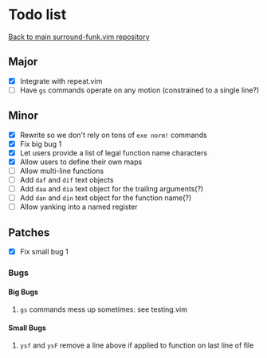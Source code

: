 # Todo list

[Back to main surround-funk.vim repository](https://github.com/Matt-A-Bennett/surround-funk.vim)

## Major
- [x] Integrate with repeat.vim
- [ ] Have `gs` commands operate on any motion (constrained to a single line?)

## Minor
- [x] Rewrite so we don't rely on tons of `exe norm!` commands
- [x] Fix big bug 1
- [x] Let users provide a list of legal function name characters
- [x] Allow users to define their own maps
- [ ] Allow multi-line functions
- [ ] Add `daf` and `dif` text objects
- [ ] Add `daa` and `dia` text object for the trailing arguments(?)
- [ ] Add `dan` and `din` text object for the function name(?)
- [ ] Allow yanking into a named register

## Patches
- [x] Fix small bug 1

### Bugs
#### Big Bugs
1. `gs` commands mess up sometimes: see testing.vim

#### Small Bugs
1. `ysf` and `ysF` remove a line above if applied to function on last line of
   file 

